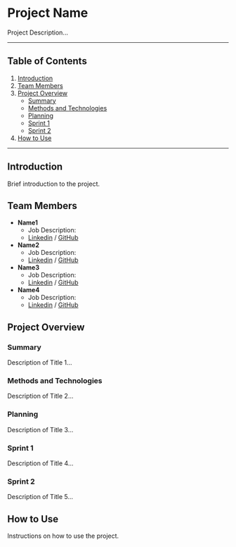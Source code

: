 # Project Name

Project Description...

---

## Table of Contents

1. [Introduction](#introduction)
2. [Team Members](#team-members)
3. [Project Overview](#project-overview)
   - [Summary](#summary)
   - [Methods and Technologies](#methods-and-technologies)
   - [Planning](#planning)
   - [Sprint 1](#sprint-1)
   - [Sprint 2](#sprint-2)
4. [How to Use](#how-to-use)

---

## Introduction

Brief introduction to the project.

## Team Members

- **Name1**
  - Job Description: 
  - [Linkedin](linkedin_link_here) / [GitHub](github_link_here)
- **Name2**
  - Job Description: 
  - [Linkedin](linkedin_link_here) / [GitHub](github_link_here)
- **Name3**
  - Job Description: 
  - [Linkedin](linkedin_link_here) / [GitHub](github_link_here)
- **Name4**
  - Job Description: 
  - [Linkedin](linkedin_link_here) / [GitHub](github_link_here)

## Project Overview

### Summary

Description of Title 1...

### Methods and Technologies

Description of Title 2...

### Planning

Description of Title 3...

### Sprint 1

Description of Title 4...

### Sprint 2

Description of Title 5...

## How to Use

Instructions on how to use the project.
